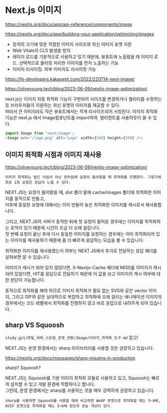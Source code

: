# Next.js 이미지

https://nextjs.org/docs/app/api-reference/components/image

https://nextjs.org/docs/app/building-your-application/optimizing/images

- 장치의 크기에 맞춘 적절한 이미지 사이즈와 최신 이미지 포맷 지원
- Web Vitals의 CLS 발생을 방지
- 레이지 로드를 기본적으로 사용하고 있기 때문에, 뷰포트에 노출됐을 때 이미지 로드. 선택적으로 블러링 처리한 이미지를 먼저 노출하는 기능
- 이미지 리사이징. 외부 이미지도 리사이징 가능

https://fe-developers.kakaoent.com/2022/220714-next-image/

https://oliveyoung.tech/blog/2023-06-09/nextjs-image-optimization/

next.js는 이미지 자동 최적화 기능이 구현되어 사이즈를 변경하거나 퀄리티를 수정하는 등 브라우저들이 지원하는 최신 포멧의 이미지를 제공할 수 있다.  
따라서 큰 이미지라도 작은 뷰포트에서는 작게 리사이즈되어 서빙된다. 이미지 최적화 기능은 next.js 에서 Image컴포넌트를 import하여 <img> 엘리먼트를 사용하듯이 쓸 수 있다.

```javascript
import Image from 'next/image';
<Image src='/logo.png' alt='Logo' width={500} height={500} />;
```

## 이미지 최적화 시점과 이미지 재사용

https://oliveyoung.tech/blog/2023-06-09/nextjs-image-optimization/

`이미지 최적화는 빌드 타임이 아닌 런타임에 요청이 들어왔을 때 최적화를 진행한다. 그렇기에 최초 1회 요청은 응답이 느릴 수 있다.`

NEXT.JS는 요청이 들어왔을 때, dist 폴더 밑에 cache/images 폴더에 최적화한 이미지를 동적으로 만들고,  
이후에 동일한 요청에 대해서는 이미 만들어 놓은 최적화한 이미지를 캐시로서 재사용합니다.

그리고, NEXT.JS의 서버가 동작한 뒤에 첫 요청이 들어온 경우에는 이미지를 최적화하는 로직이 있기 때문에 시간이 조금 더 오래 걸립니다.  
첫 번째 요청이 끝난 후에 다시 동일한 이미지를 요청하는 경우에는 이미 최적화되어 있는 이미지를 재사용하기 때문에 좀 더 빠르게 응답하는 모습을 볼 수 있습니다.

최적화한 이미지를 재사용했는지 여부는 NEXT.JS에서 추가로 전달하는 응답 헤더를 살펴보면 알 수 있습니다.

이미지가 캐시가 되어 있지 않았다면, X-Nextjs-Cache 헤더에 MISS를 이미지가 캐시되어 있었다면, HIT를 응답으로 전달하기 때문에 이 값을 보고 이미지의 캐시 여부에 대한 판단이 가능합니다.

동적으로 최적화를 해야 하므로 이미지 최적화가 필요 없는 SVG와 같은 vector 이미지, 그리고 GIF와 같은 상대적으로 복잡하고 최적화에 오래 걸리는 애니메이션 이미지의 경우에서는 코드 레벨에서 최적화를 진행하지 않고 바로 응답으로 내려주게 되어 있습니다.

## sharp VS Squoosh

`study.git/파일_버퍼_스트림_포맷_변환/Image/이미지_최적화_도구.md` 참고!

NEXT.JS는 운영 환경에서는 sharp 라이브러리를 사용할 것은 권장하고 있습니다.

https://nextjs.org/docs/messages/sharp-missing-in-production

sharp? Squoosh?

NEXT.JS는 Squoosh를 기본 이미지 최적화 모듈로 사용하고 있고, Squoosh는 빠르게 설치할 수 있고 개발 환경에 적합하다고 합니다.  
그런데, 운영 환경에서는 sharp를 사용하는 것을 매우 강력하게 권장하고 있습니다.

`sharp를 사용하면 Squoosh를 사용할 때와 비교하면 WebP 포맷으로 최적화할 때는 3~4배, AVIF 포맷으로 최적화할 때는 3~6배 정도의 성능 개선이 있다.`
